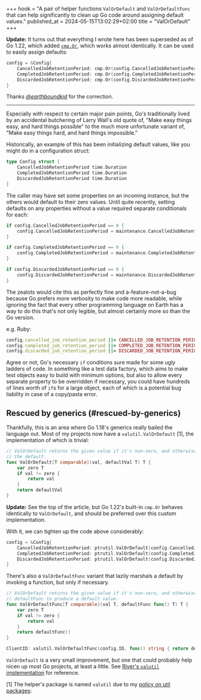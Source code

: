 +++
hook = "A pair of helper functions `ValOrDefault` and `ValOrDefaultFunc` that can help significantly to clean up Go code around assigning default values."
published_at = 2024-05-15T13:02:29+02:00
title = "ValOrDefault"
+++

**Update:** It turns out that everything I wrote here has been superseded as of Go 1.22, which added [`cmp.Or`](https://pkg.go.dev/cmp#Or), which works almost identically. It can be used to easily assign defaults:

``` go
config = &Config{
    CancelledJobRetentionPeriod: cmp.Or(config.CancelledJobRetentionPeriod, maintenance.CancelledJobRetentionPeriodDefault),
    CompletedJobRetentionPeriod: cmp.Or(config.CompletedJobRetentionPeriod, maintenance.CompletedJobRetentionPeriodDefault),
    DiscardedJobRetentionPeriod: cmp.Or(config.DiscardedJobRetentionPeriod, maintenance.DiscardedJobRetentionPeriodDefault),
}
```

Thanks [_@earthboundkid_](https://github.com/earthboundkid) for the correction.

---

Especially with respect to certain major pain points, Go's traditionally lived by an accidental butchering of Larry Wall's old quote of, "Make easy things easy, and hard things possible" to the much more unfortunate variant of, "Make easy things hard, and hard things impossible."

Historically, an example of this has been initializing default values, like you might do in a configuration struct:

``` go
type Config struct {
    CancelledJobRetentionPeriod time.Duration
    CompletedJobRetentionPeriod time.Duration
    DiscardedJobRetentionPeriod time.Duration
}
```

The caller may have set some properties on an incoming instance, but the others would default to their zero values. Until quite recently, setting defaults on any properties without a value required separate conditionals for each:

``` go
if config.CancelledJobRetentionPeriod == 0 {
    config.CancelledJobRetentionPeriod = maintenance.CancelledJobRetentionPeriodDefault
}

if config.CompletedJobRetentionPeriod == 0 {
    config.CompletedJobRetentionPeriod = maintenance.CompletedJobRetentionPeriodDefault
}

if config.DiscardedJobRetentionPeriod == 0 {
    config.DiscardedJobRetentionPeriod = maintenance.DiscardedJobRetentionPeriodDefault
}
```

The zealots would cite this as perfectly fine and a-feature-not-a-bug because Go prefers more verbosity to make code more readable, while ignoring the fact that every other programming language on Earth has a way to do this that's not only legible, but almost certainly more so than the Go version.

e.g. Ruby:

``` ruby
config.cancelled_job_retention_period ||= CANCELLED_JOB_RETENTION_PERIOD_DEFAULT
config.completed_job_retention_period ||= COMPLETED_JOB_RETENTION_PERIOD_DEFAULT
config.discarded_job_retention_period ||= DISCARDED_JOB_RETENTION_PERIOD_DEFAULT
```

Agree or not, Go's necessary `if` conditions sure made for some ugly ladders of code. In something like a test data factory, which aims to make test objects easy to build with minimum options, but also to allow every separate property to be overridden if necessary, you could have hundreds of lines worth of `if`s for a large object, each of which is a potential bug liability in case of a copy/pasta error.

## Rescued by generics (#rescued-by-generics)

Thankfully, this is an area where Go 1.18's generics really bailed the language out. Most of my projects now have a `valutil.ValOrDefault` [1], the implementation of which is trivial:

``` go
// ValOrDefault returns the given value if it's non-zero, and otherwise returns
// the default.
func ValOrDefault[T comparable](val, defaultVal T) T {
    var zero T
    if val != zero {
        return val
    }
    return defaultVal
}
```

**Update:** See the top of the article, but Go 1.22's built-in `cmp.Or` behaves identically to `ValOrDefault`, and should be preferred over this custom implementation.

With it, we can tighten up the code above considerably:

``` go
config = &Config{
    CancelledJobRetentionPeriod: ptrutil.ValOrDefault(config.CancelledJobRetentionPeriod, maintenance.CancelledJobRetentionPeriodDefault),
    CompletedJobRetentionPeriod: ptrutil.ValOrDefault(config.CompletedJobRetentionPeriod, maintenance.CompletedJobRetentionPeriodDefault),
    DiscardedJobRetentionPeriod: ptrutil.ValOrDefault(config.DiscardedJobRetentionPeriod, maintenance.DiscardedJobRetentionPeriodDefault),
}
```

There's also a `ValOrDefaultFunc` variant that lazily marshals a default by invoking a function, but only if necessary.

``` go
// ValOrDefault returns the given value if it's non-zero, and otherwise invokes
// defaultFunc to produce a default value.
func ValOrDefaultFunc[T comparable](val T, defaultFunc func() T) T {
    var zero T
    if val != zero {
        return val
    }
    return defaultFunc()
}
```

``` go
ClientID: valutil.ValOrDefaultFunc(config.ID, func() string { return defaultClientID(time.Now().UTC()) }),
```

`ValOrDefault` is a very small improvement, but one that could probably help nicen up most Go projects, at least a little. See [River's `valutil` implementation](https://github.com/riverqueue/river/tree/master/internal/util/valutil) for reference.

[1] The helper's package is named `valutil` due to my [policy on util packages](/fragments/policy-on-util-packages):
